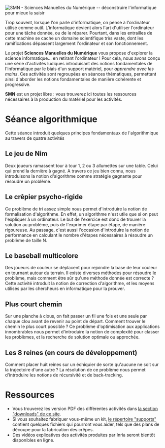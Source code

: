 ![SMN - Sciences Manuelles du Numérique -- déconstruire l'informatique pour mieux la saisir](https://github.com/jcb/CSIRL/raw/master/logo.png)

Trop souvent, lorsque l'on parle d'informatique, on pense à l'ordinateur
utilisé comme outil. L'informatique devient alors l'art d'utiliser l'ordinateur
pour une tâche donnée, ou de le réparer. Pourtant, dans les entrailles de cette
machine se cache un domaine scientifique très vaste, dont les ramifications
dépassent largement l'ordinateur et son fonctionnement.

Le projet **Sciences Manuelles du Numérique** vous propose d'explorer la
science informatique... en retirant l'ordinateur ! Pour cela, nous avons conçu
une série d'activités ludiques introduisant des notions fondamentales de
l'informatique par le biais d'un support matériel, pour *apprendre avec les
mains*. Ces activités sont regroupées en séances thématiques, permettant ainsi
d'aborder les notions fondamentales de manière cohérente et progressive.

**SMN** est un projet libre : vous trouverez ici toutes les ressources
nécessaires à la production du matériel pour les activités.

# Séance algorithmique

Cette séance introduit quelques principes fondamentaux de l'algorithmique au
travers de quatre activités

## Le jeu de Nim

Deux joueurs ramassent tour à tour 1, 2 ou 3 allumettes sur une table. Celui
qui prend la dernière à gagné. A travers ce jeu bien connu, nous introduisons
la notion d'algorithme comme stratégie gagnante pour résoudre un problème.

## Le crêpier psycho-rigide

Ce problème de tri assez simple nous permet d'introduire la notion de
formalisation d'algorithme. En effet, un algorithme n'est utile que si on peut
l'expliquer à un ordinateur. Le but de l'exercice est donc de trouver la
solution au problème, puis de l'exprimer étape par étape, de manière
rigoureuse. Au passage, c'est aussi l'occasion d'introduire la notion de
performance en calculant le nombre d'étapes nécessaires à résoudre un problème
de taille N.

## Le baseball multicolore

Des joueurs de couleur se déplacent pour rejoindre la base de leur couleur en
tournant autour du terrain. Il existe diverses méthodes pour résoudre le
problème, mais comment être sûr qu'une méthode donnée est correcte ? Cette
activité introduit la notion de correction d'algorithme, et les moyens utilisés
par les chercheurs en informatique pour la prouver.

## Plus court chemin

Sur une planche à clous, on fait passer un fil une fois et une seule par chaque
clou avant de revenir au point de départ. Comment trouver le chemin le plus
court possible ? Ce problème d'optimisation aux applications innombrables nous
permet d'introduire la notion de complexité pour classer les problèmes, et la
recherche de solution optimale ou approchée.

## Les 8 reines (en cours de développement)

Comment placer huit reines sur un échiquier de sorte qu'aucune ne soit sur la
trajectoire d'une autre ? La résolution de ce problème nous permet d'introduire
les notions de récursivité et de back-tracking.

# Ressources

- Vous trouverez les version PDF des différentes activités dans [la section
  "downloads" de ce site](https://github.com/jcb/CSIRL/downloads).
- Si vous souhaitez fabriquer vous-même un kit, [le répertoire
  "supports"](https://github.com/jcb/CSIRL/tree/master/supports) contient
quelques fichiers qui pourront vous aider, tels que des plans de découpe pour
la fabrication des crêpes.
- Des vidéos explicatives des activités produites par Inria seront bientôt
  disponibles en ligne.
